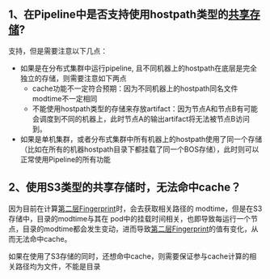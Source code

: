 ## 1、在Pipeline中是否支持使用hostpath类型的[共享存储]?

支持，但是需要注意以下几点：
- 如果是在分布式集群中运行pipeline, 且不同机器上的hostpath在底层是完全独立的存储，则需要注意如下两点
  - cache功能不一定符合预期：因为不同机器上的hostpath同名文件modtime不一定相同
  - 不能使用hostpath类型的存储来存放artifact：因为节点A和节点B有可能会调度到不同的机器上，此时节点A的输出artifact将无法被节点B访问到。
- 如果是单机集群，或者分布式集群中所有机器上的hostpath使用了同一个存储（比如在所有的机器hostpath目录下都挂载了同一个BOS存储），此时则可以正常使用Pipeline的所有功能

## 2、使用S3类型的共享存储时，无法命中cache？
因为目前在计算[第二层Fingerprint]时，会去获取相关路径的 modtime，但是在S3存储中，目录的modtime与其在 pod中的挂载时间相关，也即导致每运行一个节点，目录的modtime都会发生变动，进而导致[第二层Fingerprint]的值有变化，从而无法命中cache。

如果在使用了S3存储的同时，还想命中cache，则需要保证参与cache计算的相关路径均为文件，不能是目录

[共享存储]: /docs/zh_cn/reference/filesystem
[第二层Fingerprint]: /docs/zh_cn/reference/pipeline/yaml_definition/5_cache.md#42-cache-%E5%91%BD%E4%B8%AD%E6%9C%BA%E5%88%B6